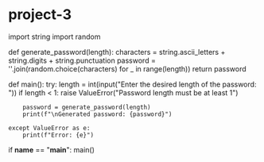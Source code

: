 # project-3

import string
import random

def generate_password(length):
    characters = string.ascii_letters + string.digits + string.punctuation
    password = ''.join(random.choice(characters) for _ in range(length))
    return password

def main():
    try:
        length = int(input("Enter the desired length of the password: "))
        if length < 1:
            raise ValueError("Password length must be at least 1")

        password = generate_password(length)
        print(f"\nGenerated password: {password}")

    except ValueError as e:
        print(f"Error: {e}")

if __name__ == "__main__":
    main()